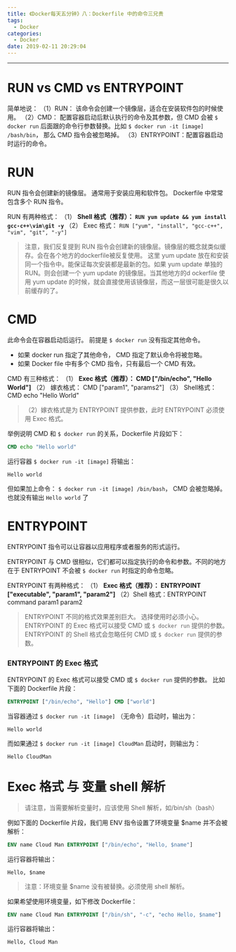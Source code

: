 ```yaml
---
title: 《Docker每天五分钟》八：Dockerfile 中的命令三兄贵
tags:
  - Docker
categories:
  - Docker
date: 2019-02-11 20:29:04
---
```


<hr>

# RUN vs CMD vs ENTRYPOINT

简单地说：
（1）RUN： 该命令会创建一个镜像层，适合在安装软件包的时候使用。
（2）CMD： 配置容器启动后默认执行的命令及其参数，但 CMD 会被 `$ docker run` 后面跟的命令行参数替换。比如 `$ docker run -it [image] /bash/bin`， 那么 CMD 指令会被忽略掉。
（3）ENTRYPOINT：配置容器启动时运行的命令。

# RUN
RUN 指令会创建新的镜像层。 通常用于安装应用和软件包。 Dockerfile 中常常包含多个 RUN 指令。

RUN 有两种格式：
（1） **Shell 格式（推荐）： `RUN yum update && yum install gcc-c++\vim\git -y`**
（2） Exec 格式： `RUN ["yum", "install", "gcc-c++", "vim", "git", "-y"]`

> 注意，我们反复提到 RUN 指令会创建新的镜像层。镜像层的概念就类似缓存。会在各个地方的dockerfile被反复使用。
> 这里 yum update 放在和安装同一个指令中。能保证每次安装都是最新的包。如果 yum update 单独的RUN。则会创建一个 yum update 的镜像层。当其他地方的d ockerfile 使用 yum update 的时候，就会直接使用该镜像层，而这一层很可能是很久以前缓存的了。

# CMD
此命令会在容器启动后运行。 前提是 `$ docker run` 没有指定其他命令。
- 如果 docker run 指定了其他命令， CMD 指定了默认命令将被忽略。
- 如果 Docker file 中有多个 CMD 指令，只有最后一个 CMD 有效。

CMD 有三种格式：
（1） **Exec 格式（推荐）： CMD ["/bin/echo", "Hello World"]**
（2） 嫁衣格式： CMD ["param1", "params2"]
（3） Shell格式： CMD echo "Hello World"

> （2）嫁衣格式是为 ENTRYPOINT 提供参数，此时 ENTRYPOINT 必须使用 Exec 格式。

举例说明 CMD 和 `$ docker run` 的关系，Dockerfile 片段如下：

```dockerfile
CMD echo "Hello world"
```
运行容器 `$ docker run -it [image]` 将输出：
```
Hello world
```
但如果加上命令： `$ docker run -it [image] /bin/bash`， CMD 会被忽略掉。也就没有输出 `Hello world` 了

# ENTRYPOINT

ENTRYPOINT 指令可以让容器以应用程序或者服务的形式运行。

ENTRYPOINT 与 CMD 很相似，它们都可以指定执行的命令和参数。不同的地方在于 ENTRYPOINT 不会被 `$ docker run` 时指定的命令忽略。

ENTRYPOINT 有两种格式：
（1） **Exec 格式（推荐）： ENTRYPOINT ["executable", "param1", "param2"]**
（2）Shell 格式：ENTRYPOINT command param1 param2

> ENTRYPOINT 不同的格式效果差别巨大。 选择使用时必须小心。
> ENTRYPOINT 的 Exec 格式可以接受 CMD 或 `$ docker run` 提供的参数。
> ENTRYPOINT 的 Shell 格式会忽略任何 CMD 或 `$ docker run` 提供的参数。

### ENTRYPOINT 的 Exec 格式

ENTRYPOINT 的 Exec 格式可以接受 CMD 或 `$ docker run` 提供的参数。 比如下面的 Dockerfile 片段：
```dockerfile
ENTRYPOINT ["/bin/echo", "Hello"] CMD ["world"]
```
当容器通过 `$ docker run -it [image]` （无命令）启动时，输出为：
```
Hello world
```

而如果通过 `$ docker run -it [image] CloudMan` 启动时，则输出为：
```
Hello CloudMan
```

# Exec 格式 与 变量 shell 解析

> 请注意，当需要解析变量时，应该使用 Shell 解析，如/bin/sh（bash） 

例如下面的 Dockerfile 片段，我们用 ENV 指令设置了环境变量 $name 并不会被解析：

```dockerfile
ENV name Cloud Man ENTRYPOINT ["/bin/echo", "Hello, $name"]
```

运行容器将输出： 
```shell
Hello, $name
```

> 注意：环境变量 $name 没有被替换。必须使用 shell 解析。

如果希望使用环境变量，如下修改 Dockerfile：
```dockerfile
ENV name Cloud Man ENTRYPOINT ["/bin/sh", "-c", "echo Hello, $name"]
```

运行容器将输出： 
```shell
Hello, Cloud Man
```